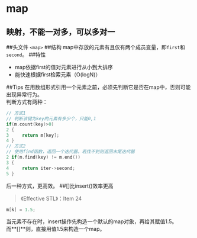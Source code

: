 map
===
映射，不能一对多，可以多对一
---
##头文件
`<map>`
##结构
map中存放的元素有且仅有两个成员变量，即`first`和`second`。
##特性
* map依据first的值对元素进行从小到大排序
* 能快速根据first检索元素（O(logN)）


##Tips
在用数组形式引用一个元素之前，必须先判断它是否在map中，否则可能出现异常行为。  
判断方式有两种：
```cpp
// 方式1
// 判断该键为key的元素有多少个，只能0,1
if(m.count(key)>0)
2 {
3     return m[key];
4 }
// 方式2
// 使用find函数，返回一个迭代器，若找不到则返回末尾迭代器
2 if(m.find(key) != m.end())
3 {
4     return iter->second;
5 }
```
后一种方式，更高效。
##[]比insert()效率更高
>《Effective STL》：Item 24

```cpp
m[k] = 1.5;
```
当元素不存在时，insert操作先构造一个默认的map对象，再给其赋值1.5。  
而**[]**则，直接用值1.5来构造一个map。